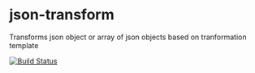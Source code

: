 # json-transform
Transforms json object or array of json objects based on tranformation template

[![Build Status](https://travis-ci.org/edudavid/json-transform.svg?branch=master)](https://travis-ci.org/edudavid/json-transform)
